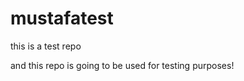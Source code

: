 mustafatest
===========

this is a test repo

and this repo is going to be used for testing purposes!